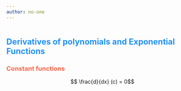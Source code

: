 ```yaml
---
author: no-one
---
```

```python

```

## <span style="color:DodgerBlue">Derivatives of polynomials and Exponential Functions</span>

### <span style="color:Tomato">Constant functions</span>

$$ \frac{d}{dx} (c) = 0$$
